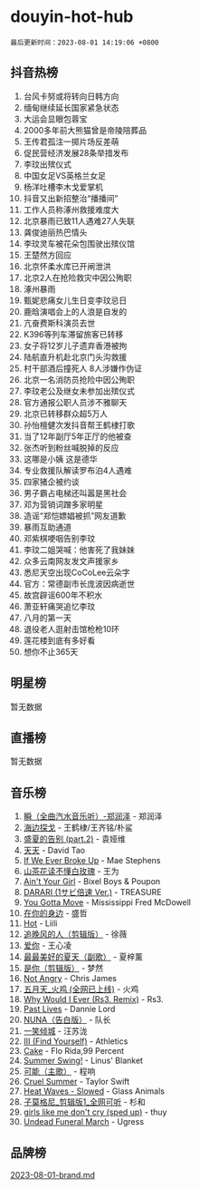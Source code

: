 # douyin-hot-hub

`最后更新时间：2023-08-01 14:19:06 +0800`

## 抖音热榜

1. 台风卡努或将转向日韩方向
1. 缅甸继续延长国家紧急状态
1. 大运会显眼包蓉宝
1. 2000多年前大熊猫曾是帝陵陪葬品
1. 王传君孤注一掷片场反差萌
1. 促民营经济发展28条举措发布
1. 李玟出殡仪式
1. 中国女足VS英格兰女足
1. 杨洋吐槽李木戈爱掌机
1. 抖音又出新招整治“播播间”
1. 工作人员称涿州救援难度大
1. 北京暴雨已致11人遇难27人失联
1. 龚俊迪丽热巴情头
1. 李玟灵车被花朵包围驶出殡仪馆
1. 王楚然方回应
1. 北京怀柔水库已开闸泄洪
1. 北京2人在抢险救灾中因公殉职
1. 涿州暴雨
1. 甄妮悲痛女儿生日变李玟忌日
1. 鹿晗演唱会上的人浪是自发的
1. 亢奋费斯科演员去世
1. K396等列车滞留旅客已转移
1. 女子将12岁儿子遗弃香港被拘
1. 陆航直升机赴北京门头沟救援
1. 村干部酒后撞死人 8人涉嫌作伪证
1. 北京一名消防员抢险中因公殉职
1. 李玟老公及继女未参加出殡仪式
1. 官方通报公职人员涉不雅聊天
1. 北京已转移群众超5万人
1. 孙怡檀健次发抖音帮王鹤棣打歌
1. 当了12年副厅5年正厅的他被查
1. 张杰听到粉丝喊脱掉的反应
1. 这哪是小姨 这是德华
1. 专业救援队解读罗布泊4人遇难
1. 四家猪企被约谈
1. 男子霸占电梯还叫嚣是黑社会
1. 邓为营销词蹭多家明星
1. 造谣“郑恺嫖娼被抓”网友道歉
1. 暴雨互助通道
1. 邓紫棋哽咽告别李玟
1. 李玟二姐哭喊：他害死了我妹妹
1. 众多云南网友发文声援家乡
1. 悉尼天空出现CoCoLee云朵字
1. 官方：常德副市长庞波因病逝世
1. 故宫辟谣600年不积水
1. 萧亚轩痛哭追忆李玟
1. 八月的第一天
1. 退役老人逛射击馆枪枪10环
1. 莲花楼到底有多好看
1. 想你不止365天

## 明星榜

暂无数据

## 直播榜

暂无数据

## 音乐榜

1. [瞬（全曲汽水音乐听）-郑润泽](https://sf6-cdn-tos.douyinstatic.com/obj/tos-cn-ve-2774/o4Vb9eJZClCZTnRQYy0BRSeHGrDtrkrQgIBvQt) - 郑润泽
1. [海边探戈](https://sf6-cdn-tos.douyinstatic.com/obj/tos-cn-ve-2774/os9gE0VQCGqt6VQkZDyBBYvfSDY0QFe3vVmubn) - 王鹤棣/王齐铭/朴鲨
1. [盛夏的告别 (part.2)](https://sf3-cdn-tos.douyinstatic.com/obj/tos-cn-ve-2774/o4fZOFNyVBU1AUyOhNq0CsjAoouNMPY1WXwwIz) - 袁娅维
1. [天天](https://sf3-cdn-tos.douyinstatic.com/obj/tos-cn-ve-2774/6b075c4856e34a60a1ef022c4a80dec5) - David Tao
1. [If We Ever Broke Up](https://sf3-cdn-tos.douyinstatic.com/obj/tos-cn-ve-2774/o8onj5HDk0ImtBmO0URBfeyCDXQJMYkQ1gb8Zy) - Mae Stephens
1. [山茶花读不懂白玫瑰](https://sf6-cdn-tos.douyinstatic.com/obj/tos-cn-ve-2774/osfn8B7DktrRHEPJgPCfDbw7QDQEkwC16BxZg9) - 王为
1. [Ain't Your Girl](https://sf3-cdn-tos.douyinstatic.com/obj/tos-cn-ve-2774/3c051e231f0e4668b9039529290acfad) - Bixel Boys & Poupon
1. [DARARI (1サビ倍速 Ver.)](https://sf6-cdn-tos.douyinstatic.com/obj/tos-cn-ve-2774/4176f3bb6e03443f8f26920dcf1676de) - TREASURE
1. [You Gotta Move](https://sf6-cdn-tos.douyinstatic.com/obj/tos-cn-ve-2774/a2b672af67514106b25cdfd6f1a8aad2) - Mississippi Fred McDowell
1. [在你的身边](https://sf6-cdn-tos.douyinstatic.com/obj/tos-cn-ve-2774/9dce2ee6c9f84c17a6d68458730d7ae8) - 盛哲
1. [Hot](https://sf3-cdn-tos.douyinstatic.com/obj/tos-cn-ve-2774/a63be641febf4335a8996c8a877dee1c) - Liili
1. [追晚风的人（剪辑版）](https://sf3-cdn-tos.douyinstatic.com/obj/tos-cn-ve-2774/560835060af84ac29cd5c12e2a98f7eb) - 徐薇
1. [爱你](https://sf6-cdn-tos.douyinstatic.com/obj/tos-cn-ve-2774/738d8b240f1e4519b44cf31c84e02e24) - 王心凌
1. [最最美好的夏天（副歌）](https://sf6-cdn-tos.douyinstatic.com/obj/tos-cn-ve-2774/o4FMghDLZkPIkCutdrsXlbTHcaZztBfeCp9AFS) - 夏梓薰
1. [是你（剪辑版）](https://sf3-cdn-tos.douyinstatic.com/obj/tos-cn-ve-2774/46019dae783c4c969944217fe1cfafc4) - 梦然
1. [Not Angry](https://sf3-cdn-tos.douyinstatic.com/obj/tos-cn-ve-2774/651f30a826dc43cbb6becf6b048f9541) - Chris James
1. [五月天_火鸡 (全网已上线)](https://sf6-cdn-tos.douyinstatic.com/obj/tos-cn-ve-2774/oEtOMSQZstjlJ4nfBEgeqN29IbWjkmDBrFtF2C) - 火鸡
1. [Why Would I Ever (Rs3. Remix)](https://sf3-cdn-tos.douyinstatic.com/obj/tos-cn-ve-2774/oQNX0xZhO8IXeCRjCJQUZzkfQNLi2ItDAzEBgz) - Rs3.
1. [Past Lives](https://sf6-cdn-tos.douyinstatic.com/obj/tos-cn-ve-2774/ogYlDILYgrSZCgt2kWw2yf8etMBNQ1baBy7ono) - Dannie Lord
1. [NUNA（告白版）](https://sf3-cdn-tos.douyinstatic.com/obj/tos-cn-ve-2774/a65828cbd8ce41a78a430a58b49f4feb) - 队长
1. [ 一笑倾城](https://sf6-cdn-tos.douyinstatic.com/obj/tos-cn-ve-2774/cb539248cc6e4add8fdc39683808c267) - 汪苏泷
1. [III (Find Yourself)](https://sf3-cdn-tos.douyinstatic.com/obj/tos-cn-ve-2774/3b9e482a6da74de29fd5e2440e4373b4) - Athletics
1. [Cake](https://sf6-cdn-tos.douyinstatic.com/obj/tos-cn-ve-2774/3545db16eba4434c853ab891b2b752af) - Flo Rida,99 Percent
1. [Summer Swing!](https://sf3-cdn-tos.douyinstatic.com/obj/tos-cn-ve-2774/o4OXw1ebzHDNqgDCCen3XY8fourbAFJIRO91Ua) - Linus' Blanket
1. [可能（主歌）](https://sf6-cdn-tos.douyinstatic.com/obj/tos-cn-ve-2774/f4ff308363e14823a02b84fe41ce7469) - 程响
1. [Cruel Summer](https://sf6-cdn-tos.douyinstatic.com/obj/tos-cn-ve-2774/b35ad770e6d4495abefaa493fa46b555) - Taylor Swift
1. [Heat Waves - Slowed](https://sf3-cdn-tos.douyinstatic.com/obj/tos-cn-ve-2774/33ae40aabc74454290a7455b79ee70f6) - Glass Animals
1. [子莫格尼_剪辑版1_全网可听](https://sf6-cdn-tos.douyinstatic.com/obj/tos-cn-ve-2774/okgjBiZZDqmeFfACngDQ48okZJ9knBMDtbwo8Q) - 杉和
1. [girls like me don't cry (sped up)](https://sf3-cdn-tos.douyinstatic.com/obj/tos-cn-ve-2774/oYoALuZBJqhz3LCJO1isaTN7WNAfdXhywIUMSg) - thuy
1. [Undead Funeral March](https://sf6-cdn-tos.douyinstatic.com/obj/tos-cn-ve-2774/3b2008ca604a4559b341e8583e6ce0fc) - Ugress

## 品牌榜

[2023-08-01-brand.md](2023-08-01-brand.md)
